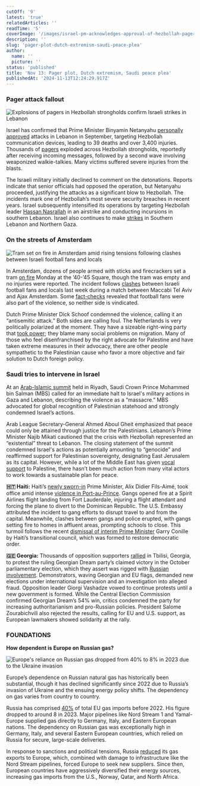 ```yaml
---
cutOff: '9'
latest: 'true'
relatedArticles: ''
readTime: '5'
coverImage: '/images/israel-pm-acknowledges-approval-of-hezbollah-pager-attack-UxOT.webp'
description: ''
slug: 'pager-plot-dutch-extremism-saudi-peace-plea'
author:
  name: ''
  picture: ''
status: 'published'
title: 'Nov 13: Pager plot, Dutch extremism, Saudi peace plea'
publishedAt: '2024-11-13T12:24:29.917Z'
---
```


### Pager attack fallout

![Explosions of pagers in Hezbollah strongholds confirm Israeli strikes in Lebanon](/images/israel-pm-acknowledges-approval-of-hezbollah-pager-attack-k5ND.webp)

Israel has confirmed that Prime Minister Binyamin Netanyahu [personally approved](https://www.france24.com/en/middle-east/20241111-israeli-pm-office-confirms-netanyahu-approved-lebanon-pager-attacks) attacks in Lebanon in September, targeting Hezbollah communication devices, leading to 39 deaths and over 3,400 injuries. Thousands of [pagers](https://edition.cnn.com/2024/09/27/middleeast/israel-pager-attack-hezbollah-lebanon-invs-intl/index.html) exploded across Hezbollah strongholds, reportedly after receiving incoming messages, followed by a second wave involving weaponized walkie-talkies. Many victims suffered severe injuries from the blasts.

The Israeli military initially declined to comment on the detonations. Reports indicate that senior officials had opposed the operation, but Netanyahu proceeded, justifying the attacks as a significant blow to Hezbollah. The incidents mark one of Hezbollah’s most severe security breaches in recent years. Israel subsequently intensified its operations by targeting Hezbollah leader [Hassan Nasrallah](https://www.bbc.com/news/articles/c1wnp0vln19o) in an airstrike and conducting incursions in southern Lebanon. Israel also continues to make [strikes](https://www.bbc.com/news/articles/cd6v3zq2jvjo) in Southern Lebanon and Northern Gaza. 

### On the streets of Amsterdam

![Tram set on fire in Amsterdam amid rising tensions following clashes between Israeli football fans and locals](/images/dutch-tram-set-on-fire-in-new-amsterdam-unrest-cwNz.webp)

In Amsterdam, dozens of people armed with sticks and firecrackers set a tram [on fire](https://www.dw.com/en/dutch-tram-set-on-fire-in-new-amsterdam-unrest/a-70759392) Monday at the ’40-’45 Square, though the tram was empty and no injuries were reported. The incident follows [clashes](https://www.bbc.com/news/articles/ckgv4mdr9y8o) between Israeli football fans and locals last week during a match between Maccabi Tel Aviv and Ajax Amsterdam. Some [fact-checks](https://www.dw.com/en/fact-check-amsterdam-video-doesnt-show-attack-on-israelis/a-70763374) revealed that football fans were also part of the violence, so neither side is vindicated. 

Dutch Prime Minister Dick Schoof condemned the violence, calling it an “antisemitic attack.” Both sides are calling foul. The Netherlands is very politically polarized at the moment. They have a sizeable right-wing party that [took power](https://www.politico.eu/article/netherlands-right-wing-government-dick-schoof-mark-rutte-party-for-freedom/); they blame many social problems on migration. Many of those who feel disenfranchised by the right advocate for Palestine and have taken extreme measures in their advocacy, there are other people sympathetic to the Palestinian cause who favor a more objective and fair solution to Dutch foreign policy.

### Saudi tries to intervene in Israel

At an [Arab-Islamic summit](https://www.dw.com/en/dutch-tram-set-on-fire-in-new-amsterdam-unrest/a-70759392) held in Riyadh, Saudi Crown Prince Mohammed bin Salman (MBS) called for an immediate halt to Israel's military actions in Gaza and Lebanon, describing the violence as a “massacre.” MBS advocated for global recognition of Palestinian statehood and strongly condemned Israel’s actions. 

Arab League Secretary-General Ahmed Aboul Gheit emphasized that peace could only be attained through justice for the Palestinians. Lebanon’s Prime Minister Najib Mikati cautioned that the crisis with Hezbollah represented an “existential” threat to Lebanon. The closing statement of the summit condemned Israel's actions as potentially amounting to “genocide” and reaffirmed support for Palestinian sovereignty, designating East Jerusalem as its capital. However, while a lot of the Middle East has given [vocal support](https://www.politico.com/news/magazine/2024/02/21/why-arab-states-wont-support-palestinians-qa-00142277) to Palestine, there hasn’t been much action from many vital actors to work towards a sustainable plan for peace.

**🇭🇹 Haiti:** Haiti’s [newly sworn-in](https://www.france24.com/en/americas/20241111-haiti-swears-in-new-pm-as-gang-violence-briefly-shuts-down-international-airport) Prime Minister, Alix Didier Fils-Aimé, took office amid intense [violence in Port-au-Prince](https://www.france24.com/en/americas/20241113-us-prohibits-flights-to-haiti-amid-rampant-gang-violence-rages). Gangs opened fire at a Spirit Airlines flight landing from Fort Lauderdale, injuring a flight attendant and forcing the plane to divert to the Dominican Republic. The U.S. Embassy attributed the incident to gang efforts to disrupt travel to and from the capital. Meanwhile, clashes between gangs and police erupted, with gangs setting fire to homes in affluent areas, prompting schools to close. This turmoil follows the recent [dismissal of interim Prime Minister](https://www.npr.org/2024/11/11/g-s1-33654/haiti-prime-minister-garry-conille) Garry Conille by Haiti’s transitional council, which was formed to restore democratic order.

**🇬🇪 Georgia:** Thousands of opposition supporters [rallied](https://apnews.com/article/georgia-opposition-protest-election-eu-russia-2ffe964513ec147d6d4e128bd212fd52) in Tbilisi, Georgia, to protest the ruling Georgian Dream party’s claimed victory in the October parliamentary election, which they assert was rigged with [Russian involvement](https://www.voanews.com/a/accused-of-interference-in-georgia-russia-pumps-up-anti-us-propaganda-/7846721.html). Demonstrators, waving Georgian and EU flags, demanded new elections under international supervision and an investigation into alleged fraud. Opposition leader Giorgi Vashadze vowed to continue protests until a new government is formed. While the Central Election Commission confirmed Georgian Dream’s 54% win, critics condemned the party for increasing authoritarianism and pro-Russian policies. President Salome Zourabichvili also rejected the results, calling for EU and U.S. support, as European lawmakers showed solidarity at the rally.

### FOUNDATIONS

**How dependent is Europe on Russian gas?**

![Europe's reliance on Russian gas dropped from 40% to 8% in 2023 due to the Ukraine invasion](/images/how-dependent-is-the-eu-on-russian-gas_-cyOD.webp)

Europe’s dependence on Russian natural gas has historically been substantial, though it has declined significantly since 2022 due to Russia’s invasion of Ukraine and the ensuing energy policy shifts. The dependency on gas varies from country to country.

Russia has comprised [40%](https://www.consilium.europa.eu/en/infographics/eu-gas-supply/) of total EU gas imports before 2022. His figure dropped to around 8 in 2023. Major pipelines like Nord Stream 1 and Yamal-Europe supplied gas directly to Germany, Italy, and Eastern European nations. The dependency on Russian gas was exceptionally high in Germany, Italy, and several Eastern European countries, which relied on Russia for secure, large-scale deliveries.

In response to sanctions and political tensions, Russia [reduced](https://ecfr.eu/article/own-goal-how-russias-gas-war-has-backfired/) its gas exports to Europe, which, combined with damage to infrastructure like the Nord Stream pipelines, forced Europe to seek new suppliers. Since then, European countries have aggressively diversified their energy sources, increasing gas imports from the U.S., Norway, Qatar, and North Africa.